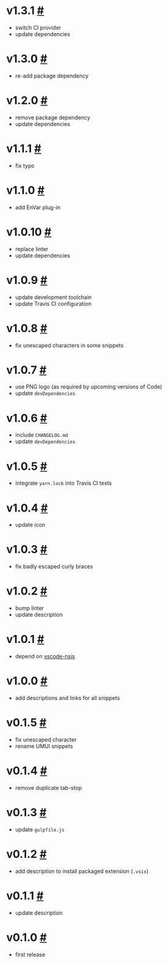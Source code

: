 # v1.3.1 [#](https://github.com/idleberg/vscode-nsis-plugins/releases/tag/v1.3.1)

- switch CI provider
- update dependencies

# v1.3.0 [#](https://github.com/idleberg/vscode-nsis-plugins/releases/tag/v1.3.0)

- re-add package dependency

# v1.2.0 [#](https://github.com/idleberg/vscode-nsis-plugins/releases/tag/v1.2.0)

- remove package dependency
- update dependencies

# v1.1.1 [#](https://github.com/idleberg/vscode-nsis-plugins/releases/tag/v1.1.1)

- fix typo

# v1.1.0 [#](https://github.com/idleberg/vscode-nsis-plugins/releases/tag/v1.1.0)

- add EnVar plug-in

# v1.0.10 [#](https://github.com/idleberg/vscode-nsis-plugins/releases/tag/v1.0.10)

- replace linter
- update dependencies

# v1.0.9 [#](https://github.com/idleberg/vscode-nsis-plugins/releases/tag/v1.0.9)

- update development toolchain
- update Travis CI configuration

# v1.0.8 [#](https://github.com/idleberg/vscode-nsis-plugins/releases/tag/v1.0.8)

- fix unescaped characters in some snippets

# v1.0.7 [#](https://github.com/idleberg/vscode-nsis-plugins/releases/tag/v1.0.7)

- use PNG logo (as required by upcoming versions of Code)
- update `devDependencies`

# v1.0.6 [#](https://github.com/idleberg/vscode-nsis-plugins/releases/tag/v1.0.6)

- include `CHANGELOG.md`
- update `devDependencies`

# v1.0.5 [#](https://github.com/idleberg/vscode-nsis-plugins/releases/tag/v1.0.5)

- integrate `yarn.lock` into Travis CI tests

# v1.0.4 [#](https://github.com/idleberg/vscode-nsis-plugins/releases/tag/v1.0.4)

- update icon

# v1.0.3 [#](https://github.com/idleberg/vscode-nsis-plugins/releases/tag/v1.0.3)

- fix badly escaped curly braces

# v1.0.2 [#](https://github.com/idleberg/vscode-nsis-plugins/releases/tag/v1.0.2)

- bump linter
- update description

# v1.0.1 [#](https://github.com/idleberg/vscode-nsis-plugins/releases/tag/v1.0.1)

- depend on [vscode-nsis](https://github.com/idleberg/vscode-nsis)

# v1.0.0 [#](https://github.com/idleberg/vscode-nsis-plugins/releases/tag/v1.0.0)

- add descriptions and links for all snippets

# v0.1.5 [#](https://github.com/idleberg/vscode-nsis-plugins/releases/tag/v0.1.5)

- fix unescaped character
- rename UMUI snippets

# v0.1.4 [#](https://github.com/idleberg/vscode-nsis-plugins/releases/tag/v0.1.4)

- remove duplicate tab-stop

# v0.1.3 [#](https://github.com/idleberg/vscode-nsis-plugins/releases/tag/v0.1.3)

- update `gulpfile.js`

# v0.1.2 [#](https://github.com/idleberg/vscode-nsis-plugins/releases/tag/v0.1.2)

- add description to install packaged extension (`.vsix`)

# v0.1.1 [#](https://github.com/idleberg/vscode-nsis-plugins/releases/tag/v0.1.1)

- update description

# v0.1.0 [#](https://github.com/idleberg/vscode-nsis-plugins/releases/tag/v0.1.0)

- first release

